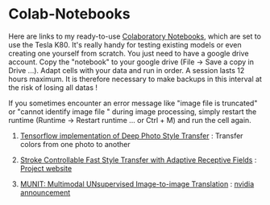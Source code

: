 # Colab-Notebooks
Here are links to my ready-to-use [Colaboratory Notebooks](https://colab.research.google.com), which are set to use the Tesla K80. It's really handy for testing existing models or even creating one yourself from scratch. You just need to have a google drive account. Copy the "notebook" to your google drive (File -> Save a copy in Drive ...). Adapt cells with your data and run in order. A session lasts 12 hours maximum. It is therefore necessary to make backups in this interval at the risk of losing all datas !


If you sometimes encounter an error message like "image file is truncated" or "cannot identify image file " during image processing, simply restart the runtime (Runtime -> Restart runtime ... or Ctrl + M) and run the cell again.

1. [Tensorflow implementation of Deep Photo Style Transfer](https://drive.google.com/file/d/1c1BvAm3yAszgNKjBC1wHpO9uz1PgL99v/view?usp=sharing) :
Transfer colors from one photo to another

2. [Stroke Controllable Fast Style Transfer with Adaptive Receptive Fields](https://drive.google.com/open?id=10yia7cQ4mb8MbhucaqhKfEzAv5u1WsTN) :
[Project website](http://yongchengjing.com/StrokeControllable) 

3. [MUNIT: Multimodal UNsupervised Image-to-image Translation](https://drive.google.com/file/d/1DW_oDGBDwO2x_rm6UGocgBwWQSFg6ZEz/view?usp=sharing) : [nvidia announcement](https://blogs.nvidia.com/blog/2018/04/15/nvidia-research-image-translation/)
